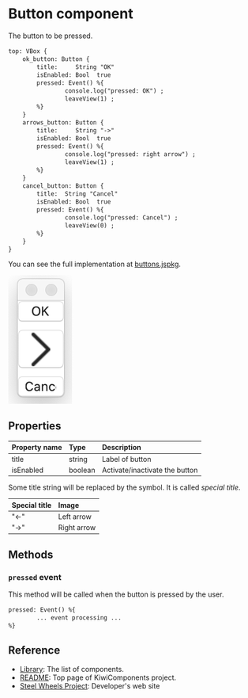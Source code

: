 # Button component
The button to be pressed.

````
top: VBox {
    ok_button: Button {
        title:     String "OK"
        isEnabled: Bool  true
        pressed: Event() %{
                console.log("pressed: OK") ;
                leaveView(1) ;
        %}
    }
    arrows_button: Button {
        title:     String "->"
        isEnabled: Bool  true
        pressed: Event() %{
                console.log("pressed: right arrow") ;
                leaveView(1) ;
        %}
    }
    cancel_button: Button {
        title:  String "Cancel"
        isEnabled: Bool  true
        pressed: Event() %{
                console.log("pressed: Cancel") ;
                leaveView(0) ;
        %}
    }
}

````

You can see the full implementation at [buttons.jspkg](https://github.com/steelwheels/JSTerminal/tree/master/Resource/Sample/buttons.jspkg).

![Button View](Images/button-view.png)

## Properties

|Property name  |Type       |Description        |
|:--            |:--        |:--                |
|title          |string     |Label of button    |
|isEnabled      |boolean    |Activate/inactivate the button |

Some title string will be replaced by the symbol. It is called *special title*.

|Special title  |Image          |
|:--            |:--            |
|"<-"           |Left arrow     |
|"->"           |Right arrow    |

## Methods
### `pressed` event
This method will be called when the button is pressed by the user.
````
pressed: Event() %{
        ... event processing ...
%}
````

## Reference
* [Library](https://github.com/steelwheels/KiwiCompnents/blob/master/Document/Library.md): The list of components. 
* [README](https://github.com/steelwheels/KiwiCompnents): Top page of KiwiComponents project.
* [Steel Wheels Project](https://steelwheels.github.io): Developer's web site


